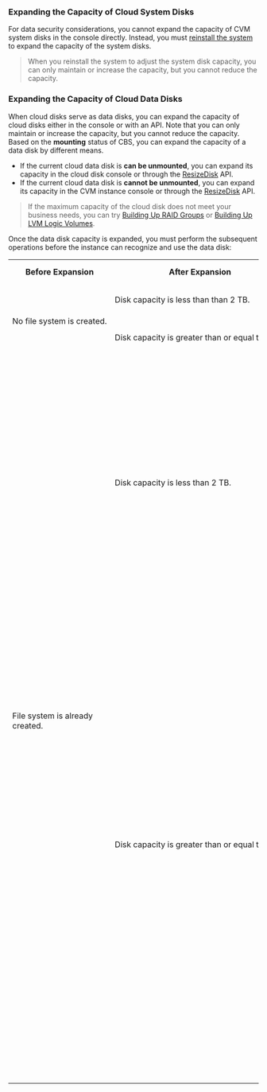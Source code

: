 ### Expanding the Capacity of Cloud System Disks

For data security considerations, you cannot expand the capacity of CVM system disks in the console directly. Instead, you must [reinstall the system](https://intl.cloud.tencent.com/document/product/213/4933) to expand the capacity of the system disks.
> When you reinstall the system to adjust the system disk capacity, you can only maintain or increase the capacity, but you cannot reduce the capacity.
>

### Expanding the Capacity of Cloud Data Disks

When cloud disks serve as data disks, you can expand the capacity of cloud disks either in the console or with an API. Note that you can only maintain or increase the capacity, but you cannot reduce the capacity.
Based on the **mounting** status of CBS, you can expand the capacity of a data disk by different means.
- If the current cloud data disk is **can be unmounted**, you can expand its capacity in the cloud disk console or through the [ResizeDisk](https://intl.cloud.tencent.com/document/product/362/16310) API.
- If the current cloud data disk is **cannot be unmounted**, you can expand its capacity in the CVM instance console or through the [ResizeDisk](https://intl.cloud.tencent.com/document/product/362/16310) API.

> If the maximum capacity of the cloud disk does not meet your business needs, you can try [Building Up RAID Groups](https://intl.cloud.tencent.com/document/product/362/2932) or [Building Up LVM Logic Volumes](https://intl.cloud.tencent.com/document/product/362/2933).
>
Once the data disk capacity is expanded, you must perform the subsequent operations before the instance can recognize and use the data disk:
<table>
     <tr>
         <th nowrap="nowrap">Before Expansion</th>  
         <th nowrap="nowrap">After Expansion</th>  
		 <th>Subsequent Operations</th>  
     </tr>
	 <tr>
         <td   rowspan="2" nowrap="nowrap">No file system is created.</td>
         <td>Disk capacity is less than than 2 TB.</td>
		 <td><a href="https://intl.cloud.tencent.com/document/product/362/31597">Initialize cloud disks (less than 2 TB)</a></td>
     </tr> 
	 <tr>
         <td nowrap="nowrap">Disk capacity is greater than or equal to 2 TB.</td>
         <td><a href="https://intl.cloud.tencent.com/document/product/362/31598">Initialize cloud disks (greater than or equal to 2 TB)</a></td>
     </tr>
	 <tr>
         <td   rowspan="2">File system is already created.</td>
         <td>Disk capacity is less than 2 TB.</td>
    		 <td><ul><li>The expanded cloud disk is a Windows CVM instance: <a href="https://intl.cloud.tencent.com/document/product/362/31601">Expand partitions and file systems (Windows).</a></li>
			 <li>The expanded cloud disk is a Linux CVM instance: <a href="https://intl.cloud.tencent.com/document/product/362/31602">Expand partitions and file systems (Linux)</a>.</li></ul>
				 </td>
     </tr>
	 <tr>
         <td>Disk capacity is greater than or equal to 2 TB.</td>
         <td>
				 <ul><li>GPT partition format: <a href="https://intl.cloud.tencent.com/document/product/362/31601">Expand partitions and file systems (Windows)</a> or <a href="https://intl.cloud.tencent.com/document/product/362/31602">expand partitions and file systems (Linux)</a></li>
				 <li>MBR partition format: Not supported.</li>The MBR partition format supports a maximum disk capacity of 2 TB. If your disk partition is in the MBR format and you want to expand its capacity to beyond 2 TB, we recommend that you create and mount a new data disk, adopt the GPT partition format, and copy the data to the new disk.</ul>
				 </td>
     </tr>
</table>
